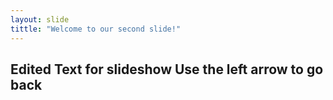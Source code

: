 ```yaml
---
layout: slide
tittle: "Welcome to our second slide!"
---
```

Edited Text for slideshow
Use the left arrow  to go back
---
